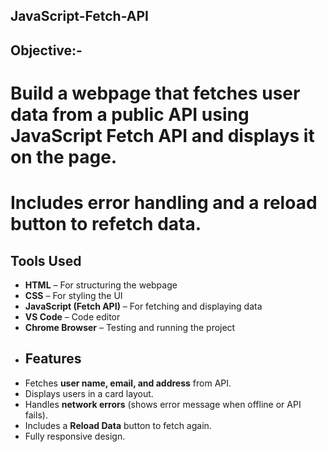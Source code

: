 ## JavaScript-Fetch-API

## Objective:-
# Build a webpage that fetches user data from a public API using **JavaScript Fetch API** and displays it on the page.  
# Includes error handling and a reload button to refetch data.

## Tools Used
- **HTML** – For structuring the webpage
- **CSS** – For styling the UI
- **JavaScript (Fetch API)** – For fetching and displaying data
- **VS Code** – Code editor
- **Chrome Browser** – Testing and running the project
- 
  ##  Features
- Fetches **user name, email, and address** from API.
- Displays users in a card layout.
- Handles **network errors** (shows error message when offline or API fails).
- Includes a **Reload Data** button to fetch again.
- Fully responsive design.
